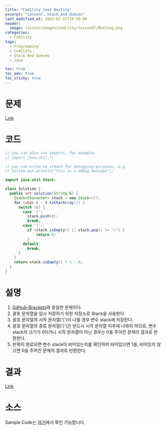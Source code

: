 ```yaml
---
title: "Codility Java Nesting"
excerpt: "Lesson7. Stack And Queues"
last_modified_at: 2021-02-21T14:19:00
header:
  image: /assets/images/codility/lesson07/Nesting.png
categories:
  - Codility
tags:
  - Programming
  - Codility
  - Stack And Queues
  - Java

toc: true
toc_ads: true
toc_sticky: true
---
```

# 문제
[Link](https://app.codility.com/programmers/lessons/7-stacks_and_queues/nesting/)

# 코드
```java
// you can also use imports, for example:
// import java.util.*;

// you can write to stdout for debugging purposes, e.g.
// System.out.println("this is a debug message");

import java.util.Stack;

class Solution {
  public int solution(String S) {
    Stack<Character> stack = new Stack<>();
    for (char c : S.toCharArray()) {
      switch (c) {
        case '(':
          stack.push(c);
          break;
        case ')':
          if (stack.isEmpty() || stack.pop() != '(') {
              return 0;
          }
        default:
          break;
      }
    }
    return stack.isEmpty() ? 1 : 0;
  }
}
```

# 설명
1. [GitHub-Brackets](../Brackets/)와 동일한 문제이다.
2. 괄호 문자열을 임시 저장하기 위한 저장소로 Stack을 사용한다.
3. 괄호 문자열의 시작 문자열('(')이 나올 경우 변수 stack에 저장한다.
4. 괄호 문자열의 종료 문자열(')')은 반드시 시작 문자열 이후에 나와야 하므로, 변수 stack의 크기가 0이거나 시작 문자열이 아닌 경우는 0을 주어진 문제의 결과로 반환한다.
5. 반복이 완료되면 변수 stack이 비어있는지를 확인하여 비어있으면 1을, 비어있지 않으면 0을 주어진 문제의 결과로 반환한다.

# 결과
[Link](https://app.codility.com/demo/results/trainingQQN37J-34Z/)

# 소스
Sample Code는 [여기](https://github.com/GracefulSoul/codility/blob/master/src/main/java/gracefulsoul/lesson07/Nesting.java)에서 확인 가능합니다.